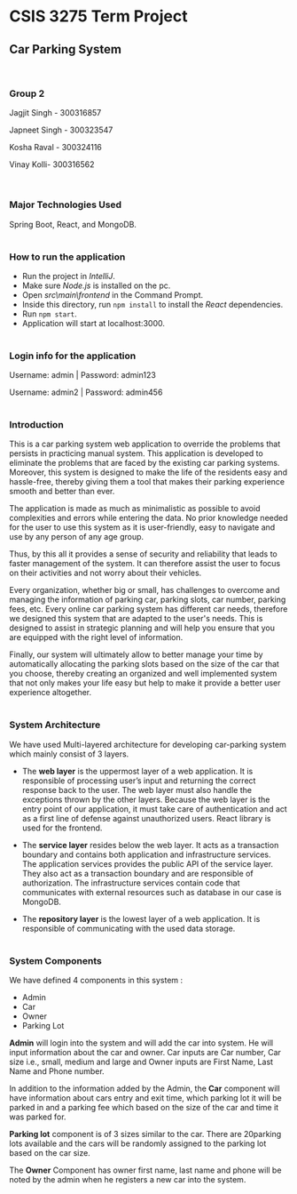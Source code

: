 # CSIS 3275 Term Project

## **Car Parking System**

<br />

### **Group 2**

Jagjit Singh - 300316857

Japneet Singh - 300323547

Kosha Raval - 300324116

Vinay Kolli- 300316562

<br />

### **Major Technologies Used**

Spring Boot, React, and MongoDB.
<br />
<br />

### **How to run the application**

- Run the project in _IntelliJ_.
- Make sure _Node.js_ is installed on the pc.
- Open _src\main\frontend_ in the Command Prompt.
- Inside this directory, run `npm install` to install the _React_ dependencies.
- Run `npm start`.
- Application will start at localhost:3000.
  <br />
  <br />

### **Login info for the application**

Username: admin |
Password: admin123

Username: admin2 |
Password: admin456
<br />
<br />

### **Introduction**

This is a car parking system web application to override the problems that persists in practicing manual system. This application is developed to eliminate the problems that are faced by the existing car parking systems. Moreover, this system is designed to make the life of the residents easy and hassle-free, thereby giving them a tool that makes their parking experience smooth and better than ever.

The application is made as much as minimalistic as possible to avoid complexities and errors while entering the data. No prior knowledge needed for the user to use this system as it is user-friendly, easy to navigate and use by any person of any age group.

Thus, by this all it provides a sense of security and reliability that leads to faster management of the system. It can therefore assist the user to focus on their activities and not worry about their vehicles.

Every organization, whether big or small, has challenges to overcome and managing the information of parking car, parking slots, car number, parking fees, etc. Every online car parking system has different car needs, therefore we designed this system that are adapted to the user's needs. This is designed to assist in strategic planning and will help you ensure that you are equipped with the right level of information.

Finally, our system will ultimately allow to better manage your time by automatically allocating the parking slots based on the size of the car that you choose, thereby creating an organized and well implemented system that not only makes your life easy but help to make it provide a better user experience altogether.
<br />
<br />

### **System Architecture**

We have used Multi-layered architecture for developing car-parking system which mainly consist of 3 layers.

- The **web layer** is the uppermost layer of a web application. It is responsible of processing user’s input and returning the correct response back to the user. The web layer must also handle the exceptions thrown by the other layers. Because the web layer is the entry point of our application, it must take care of authentication and act as a first line of defense against unauthorized users. React library is used for the frontend.

- The **service layer** resides below the web layer. It acts as a transaction boundary and contains both application and infrastructure services. The application services provides the public API of the service layer. They also act as a transaction boundary and are responsible of authorization. The infrastructure services contain code that communicates with external resources such as database in our case is MongoDB.

- The **repository layer** is the lowest layer of a web application. It is responsible of communicating with the used data storage.
  <br />
  <br />

### **System Components**

We have defined 4 components in this system :

- Admin
- Car
- Owner
- Parking Lot

**Admin** will login into the system and will add the car into system. He will input information about the car and owner. Car inputs are Car number, Car size i.e., small, medium and large and Owner inputs are First Name, Last Name and Phone number.

In addition to the information added by the Admin, the **Car** component will have information about cars entry and exit time, which parking lot it will be parked in and a parking fee which based on the size of the car and time it was parked for.

**Parking lot** component is of 3 sizes similar to the car. There are 20parking lots available and the cars will be randomly assigned to the parking lot based on the car size.

The **Owner** Component has owner first name, last name and phone will be noted by the admin when he registers a new car into the system.
